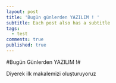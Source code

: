 ```yaml
---
layout: post
title: 'Bugün günlerden YAZILIM ! '
subtitle: Each post also has a subtitle
tags:
  - test
comments: true
published: true
---
```

#Bugün Günlerden YAZILIM !#

Diyerek ilk makalemizi oluşturuyoruz 





